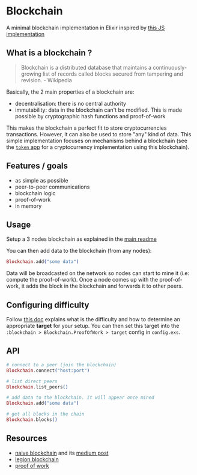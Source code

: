 # Blockchain

A minimal blockchain implementation in Elixir inspired by [this JS implementation](https://github.com/lhartikk/naivechain)

## What is a blockchain ?

> Blockchain is a distributed database that maintains a continuously-growing list of records called blocks secured from tampering and revision. - Wikipedia

Basically, the 2 main properties of a blockchain are:

- decentralisation: there is no central authority
- immutability: data in the blockchain can't be modified. This is made possible by cryptographic hash functions and proof-of-work

This makes the blockchain a perfect fit to store cryptocurrencies transactions. However, it can also be used to store "any" kind of data. This simple implementation focuses on mechanisms behind a blockchain (see the [`token` app](../token/README.md) for a cryptocurrency implementation using this blockchain).

## Features / goals

- as simple as possible
- peer-to-peer communications
- blockchain logic
- proof-of-work
- in memory

## Usage

Setup a 3 nodes blockchain as explained in the [main readme](../../README.md#setup)

You can then add data to the blockchain (from any nodes):

```elixir
Blockchain.add("some data")
```

Data will be broadcasted on the network so nodes can start to mine it (i.e: compute the proof-of-work). Once a node comes up with the proof-of-work, it adds the block in the blockchain and forwards it to other peers.

## Configuring difficulty

Follow [this doc](docs/difficulty.md) explains what is the difficulty and how to determine an appropriate **target** for your setup. You can then set this target into the `:blockchain > Blockchain.ProofOfWork > target` config in `config.exs`.

## API

```elixir
# connect to a peer (join the blockchain)
Blockchain.connect("host:port")

# list direct peers
Blockchain.list_peers()

# add data to the blockchain. It will appear once mined
Blockchain.add("some data")

# get all blocks in the chain
Blockchain.blocks()
```

## Resources

- [naive blockchain](https://github.com/lhartikk/naivechain) and its [medium post](https://medium.com/@lhartikk/a-blockchain-in-200-lines-of-code-963cc1cc0e54#.dttbm9afr5)
- [legion blockchain](https://github.com/aviaviavi/legion)
- [proof of work](https://en.bitcoin.it/wiki/Proof_of_work)

